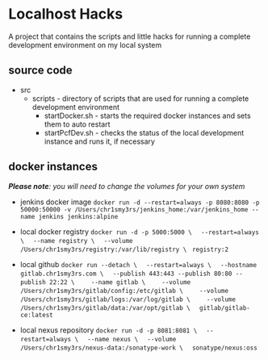 # Localhost Hacks

A project that contains the scripts and little hacks for running a complete development environment on my local system

## source code

* src
    * scripts - directory of scripts that are used for running a complete development environment
        * startDocker.sh - starts the required docker instances and sets them to auto restart
        * startPcfDev.sh - checks the status of the local development instance and runs it, if necessary
               
## docker instances

_**Please note**: you will need to change the volumes for your own system_

* jenkins docker image
`docker run -d --restart=always -p 8080:8080 -p 50000:50000 -v /Users/chr1smy3rs/jenkins_home:/var/jenkins_home --name jenkins jenkins:alpine` 

* local docker registry
`docker run -d -p 5000:5000 \`
`  --restart=always \`
`  --name registry \`
`  --volume /Users/chr1smy3rs/registry:/var/lib/registry \`
`  registry:2 `

* local github
`docker run --detach \`
`  --restart=always \`
`  --hostname gitlab.chr1smy3rs.com \`
`  --publish 443:443 --publish 80:80 --publish 22:22 \`
`    --name gitlab \`
`    --volume /Users/chr1smy3rs/gitlab/config:/etc/gitlab \`
`    --volume /Users/chr1smy3rs/gitlab/logs:/var/log/gitlab \`
`    --volume /Users/chr1smy3rs/gitlab/data:/var/opt/gitlab \`
`   gitlab/gitlab-ce:latest `

* local nexus repository
`docker run -d -p 8081:8081 \`
`  --restart=always \`
`  --name nexus \`
`  --volume /Users/chr1smy3rs/nexus-data:/sonatype-work \`
`  sonatype/nexus:oss`
